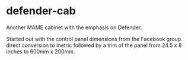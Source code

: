 # defender-cab

Another MAME cabinet with the emphasis on Defender.

Started out with the control panel dimensions from the Facebook group. direct conversion to metric followed by a trim of the panel from 24.5 x 8 inches to 600mm x 200mm.


